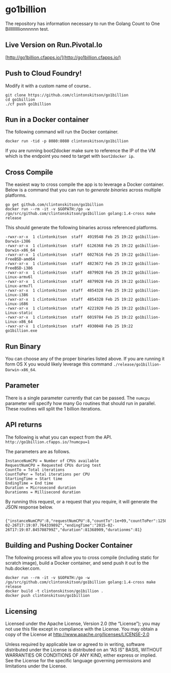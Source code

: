 # go1billion
The repository has information necessary to run the Golang Count to One Billlllllllionnnnnn test.

## Live Version on Run.Pivotal.Io
[http://go1billion.cfapps.io/](http://go1billion.cfapps.io/)



## Push to Cloud Foundry!
Modify it with a custom name of course..

    git clone https://github.com/clintonskitson/go1billion
    cd go1billion
    ./cf push go1billion

## Run in a Docker container
The following command will run the Docker container.

    docker run -tid -p 8080:8080 clintonskitson/go1billion

If you are running boot2docker make sure to reference the IP of the VM which is the endpoint you need to target with ```boot2docker ip```.

## Cross Compile
The easiest way to cross compile the app is to leverage a Docker container.  Below is a command that you can run to *generate binaries* across multiple platforms.

    go get github.com/clintonskitson/go1billion
    docker run --rm -it -v $GOPATH:/go -w /go/src/github.com/clintonskitson/go1billion golang:1.4-cross make release

This should generate the following binaries across referenced platforms.

    -rwxr-xr-x  1 clintonkitson  staff  4919548 Feb 25 19:22 go1billion-Darwin-i386
    -rwxr-xr-x  1 clintonkitson  staff  6126368 Feb 25 19:22 go1billion-Darwin-x86_64
    -rwxr-xr-x  1 clintonkitson  staff  6027616 Feb 25 19:22 go1billion-FreeBSD-amd64
    -rwxr-xr-x  1 clintonkitson  staff  4823672 Feb 25 19:22 go1billion-FreeBSD-i386
    -rwxr-xr-x  1 clintonkitson  staff  4879928 Feb 25 19:22 go1billion-Linux-armv6l
    -rwxr-xr-x  1 clintonkitson  staff  4879928 Feb 25 19:22 go1billion-Linux-armv7l
    -rwxr-xr-x  1 clintonkitson  staff  4854328 Feb 25 19:22 go1billion-Linux-i386
    -rwxr-xr-x  1 clintonkitson  staff  4854328 Feb 25 19:22 go1billion-Linux-i686
    -rwxr-xr-x  1 clintonkitson  staff  4221920 Feb 25 19:22 go1billion-Linux-static
    -rwxr-xr-x  1 clintonkitson  staff  6019784 Feb 25 19:22 go1billion-Linux-x86_64
    -rwxr-xr-x  1 clintonkitson  staff  4930048 Feb 25 19:22 go1billion.exe

## Run Binary
You can choose any of the proper binaries listed above.  If you are running it form OS X you would likely leverage this command ```./release/go1billion-Darwin-x86_64```.

## Parameter
There is a single parameter currently that can be passed.  The ```numcpu``` parameter will specify how many Go routines that should run in parallel.  These routines will split the 1 billion iterations.

## API returns
The following is what you can expect from the API.  ```http://go1billion.cfapps.io/?numcpu=1```

The parameters are as follows.


    InstanceNumCPU = Number of CPUs available
    RequestNumCPU = Requested CPUs during test
    CountTo = Total iterations
    CountToPer = Total iterations per CPU
    StartingTime = Start time
    EndingTime = End time
    Duration = Microsecond duration
    Durationms = Millisecond duration


By running this request, or a request that you require, it will generate the JSON response below.

      {"instanceNumCPU":8,"requestNumCPU":8,"countTo":1e+09,"countToPer":125000000,"startingTime":"2015-02-26T17:19:07.76433989Z","endingTime":"2015-02-26T17:19:07.845708799Z","duration":81368909,"durationms":81}


Building and Pushing Docker Container
-------------------------
The following process will allow you to cross compile (including static for scratch image), build a Docker container, and send push it out to the hub.docker.com.

    docker run --rm -it -v $GOPATH:/go -w /go/src/github.com/clintonskitson/go1billion golang:1.4-cross make release
    docker build -t clintonskitson/go1billion .
    docker push clintonskitson/go1billion


Licensing
---------
Licensed under the Apache License, Version 2.0 (the “License”); you may not use this file except in compliance with the License. You may obtain a copy of the License at <http://www.apache.org/licenses/LICENSE-2.0>

Unless required by applicable law or agreed to in writing, software distributed under the License is distributed on an “AS IS” BASIS, WITHOUT WARRANTIES OR CONDITIONS OF ANY KIND, either express or implied. See the License for the specific language governing permissions and limitations under the License.
